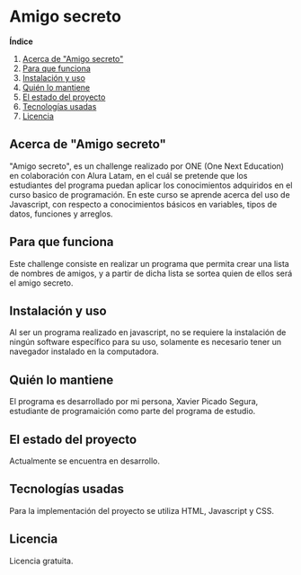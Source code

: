 # Amigo secreto

**Índice**   
1. [Acerca de "Amigo secreto"](#id1)
2. [Para que funciona](#id2)
3. [Instalación y uso](#id3)
4. [Quién lo mantiene](#id4)
5. [El estado del proyecto](#id5)
7. [Tecnologías usadas](#id6)
8. [Licencia](#id7)

## Acerca de "Amigo secreto"<a name="id1"></a>
"Amigo secreto", es un challenge realizado por ONE (One Next Education) en colaboración con Alura Latam, en el cuál se pretende que los estudiantes del programa puedan aplicar los conocimientos adquiridos en el curso basico de programación. En este curso se aprende acerca del uso de Javascript, con respecto a conocimientos básicos en variables, tipos de datos, funciones y arreglos. 

## Para que funciona<a name="id2"></a>
Este challenge consiste en realizar un programa que permita crear una lista de nombres de amigos, y a partir de dicha lista se sortea quien de ellos será el amigo secreto.

## Instalación y uso<a name="id3"></a>
Al ser un programa realizado en javascript, no se requiere la instalación de ningún software específico para su uso, solamente es necesario tener un navegador instalado en la computadora.

## Quién lo mantiene<a name="id4"></a>
El programa es desarrollado por mi persona, Xavier Picado Segura, estudiante de programaición como parte del programa de estudio.

## El estado del proyecto<a name="id5"></a>
Actualmente se encuentra en desarrollo.

## Tecnologías usadas<a name="id6"></a>
Para la implementación del proyecto se utiliza HTML, Javascript y CSS.

## Licencia<a name="id7"></a>
Licencia gratuita.